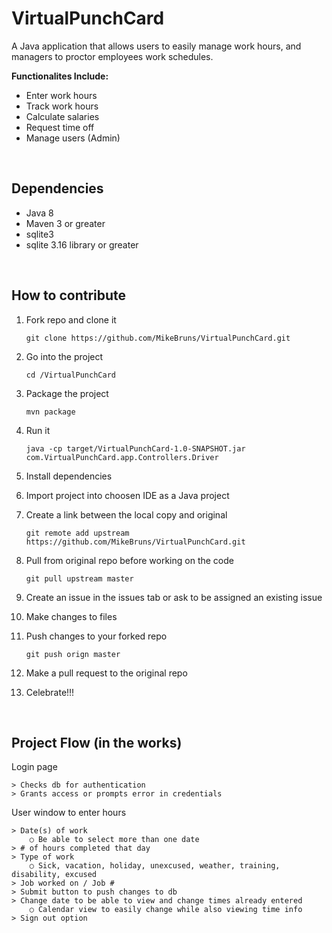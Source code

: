 # VirtualPunchCard

A Java application that allows users to easily manage work hours,
and managers to proctor employees work schedules.

<b>Functionalites Include:</b>
<ul>
<li>Enter work hours</li>
<li>Track work hours</li> 
<li>Calculate salaries</li>
<li>Request time off</li>
<li>Manage users (Admin)</li>
</ul>
<br/>

<h2>Dependencies</h2>
<ul>
<li>Java 8</li>
<li>Maven 3 or greater</li>
<li>sqlite3</li>
<li>sqlite 3.16 library or greater</li>
</ul>
<br/>

<h2>How to contribute</h2>

1. Fork repo and clone it

	`git clone https://github.com/MikeBruns/VirtualPunchCard.git`

2. Go into the project
	
	`cd /VirtualPunchCard`

3. Package the project
	
	`mvn package`

4. Run it

	`java -cp target/VirtualPunchCard-1.0-SNAPSHOT.jar com.VirtualPunchCard.app.Controllers.Driver`

5. Install dependencies

6. Import project into choosen IDE as a Java project

7. Create a link between the local copy and original

	`git remote add upstream https://github.com/MikeBruns/VirtualPunchCard.git`

8. Pull from original repo before working on the code

	`git pull upstream master`

9. Create an issue in the issues tab or ask to be assigned an existing issue
10. Make changes to files
11. Push changes to your forked repo

	`git push orign master`

12. Make a pull request to the original repo
13. Celebrate!!!

<br/>

<h2>Project Flow (in the works)</h2>
Login page
	
	> Checks db for authentication
	> Grants access or prompts error in credentials
	
User window to enter hours

	> Date(s) of work 
		○ Be able to select more than one date
	> # of hours completed that day
	> Type of work 
		○ Sick, vacation, holiday, unexcused, weather, training, disability, excused
	> Job worked on / Job #
	> Submit button to push changes to db
	> Change date to be able to view and change times already entered
		○ Calendar view to easily change while also viewing time info
	> Sign out option
